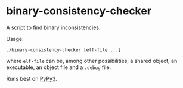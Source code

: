 # binary-consistency-checker

A script to find binary inconsistencies.

Usage:

`./binary-consistency-checker [elf-file ...]`

where `elf-file` can be, among other possibilities, a shared object, an
executable, an object file and a `.debug` file.

Runs best on [PyPy3](https://pypy.org).
